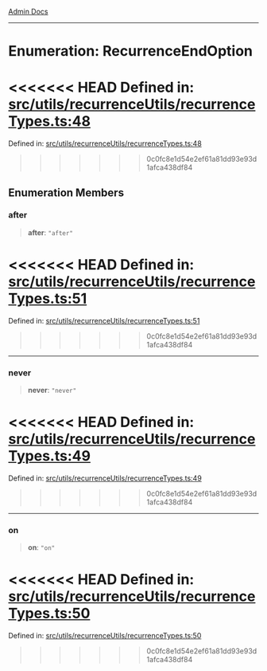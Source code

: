 [Admin Docs](/)

***

# Enumeration: RecurrenceEndOption

<<<<<<< HEAD
Defined in: [src/utils/recurrenceUtils/recurrenceTypes.ts:48](https://github.com/abhassen44/talawa-admin/blob/285f7384c3d26b5028a286d84f89b85120d130a2/src/utils/recurrenceUtils/recurrenceTypes.ts#L48)
=======
Defined in: [src/utils/recurrenceUtils/recurrenceTypes.ts:48](https://github.com/PalisadoesFoundation/talawa-admin/blob/main/src/utils/recurrenceUtils/recurrenceTypes.ts#L48)
>>>>>>> 0c0fc8e1d54e2ef61a81dd93e93d1afca438df84

## Enumeration Members

### after

> **after**: `"after"`

<<<<<<< HEAD
Defined in: [src/utils/recurrenceUtils/recurrenceTypes.ts:51](https://github.com/abhassen44/talawa-admin/blob/285f7384c3d26b5028a286d84f89b85120d130a2/src/utils/recurrenceUtils/recurrenceTypes.ts#L51)
=======
Defined in: [src/utils/recurrenceUtils/recurrenceTypes.ts:51](https://github.com/PalisadoesFoundation/talawa-admin/blob/main/src/utils/recurrenceUtils/recurrenceTypes.ts#L51)
>>>>>>> 0c0fc8e1d54e2ef61a81dd93e93d1afca438df84

***

### never

> **never**: `"never"`

<<<<<<< HEAD
Defined in: [src/utils/recurrenceUtils/recurrenceTypes.ts:49](https://github.com/abhassen44/talawa-admin/blob/285f7384c3d26b5028a286d84f89b85120d130a2/src/utils/recurrenceUtils/recurrenceTypes.ts#L49)
=======
Defined in: [src/utils/recurrenceUtils/recurrenceTypes.ts:49](https://github.com/PalisadoesFoundation/talawa-admin/blob/main/src/utils/recurrenceUtils/recurrenceTypes.ts#L49)
>>>>>>> 0c0fc8e1d54e2ef61a81dd93e93d1afca438df84

***

### on

> **on**: `"on"`

<<<<<<< HEAD
Defined in: [src/utils/recurrenceUtils/recurrenceTypes.ts:50](https://github.com/abhassen44/talawa-admin/blob/285f7384c3d26b5028a286d84f89b85120d130a2/src/utils/recurrenceUtils/recurrenceTypes.ts#L50)
=======
Defined in: [src/utils/recurrenceUtils/recurrenceTypes.ts:50](https://github.com/PalisadoesFoundation/talawa-admin/blob/main/src/utils/recurrenceUtils/recurrenceTypes.ts#L50)
>>>>>>> 0c0fc8e1d54e2ef61a81dd93e93d1afca438df84
